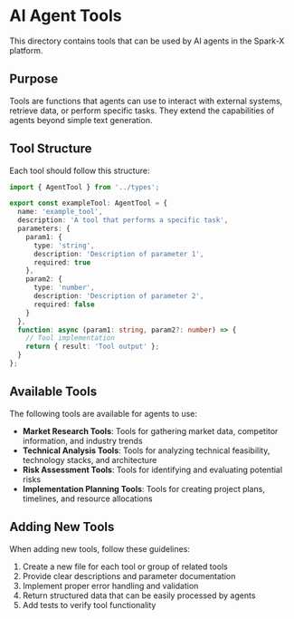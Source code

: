 # AI Agent Tools

This directory contains tools that can be used by AI agents in the Spark-X platform.

## Purpose

Tools are functions that agents can use to interact with external systems, retrieve data, or perform specific tasks. They extend the capabilities of agents beyond simple text generation.

## Tool Structure

Each tool should follow this structure:

```typescript
import { AgentTool } from '../types';

export const exampleTool: AgentTool = {
  name: 'example_tool',
  description: 'A tool that performs a specific task',
  parameters: {
    param1: {
      type: 'string',
      description: 'Description of parameter 1',
      required: true
    },
    param2: {
      type: 'number',
      description: 'Description of parameter 2',
      required: false
    }
  },
  function: async (param1: string, param2?: number) => {
    // Tool implementation
    return { result: 'Tool output' };
  }
};
```

## Available Tools

The following tools are available for agents to use:

- **Market Research Tools**: Tools for gathering market data, competitor information, and industry trends
- **Technical Analysis Tools**: Tools for analyzing technical feasibility, technology stacks, and architecture
- **Risk Assessment Tools**: Tools for identifying and evaluating potential risks
- **Implementation Planning Tools**: Tools for creating project plans, timelines, and resource allocations

## Adding New Tools

When adding new tools, follow these guidelines:

1. Create a new file for each tool or group of related tools
2. Provide clear descriptions and parameter documentation
3. Implement proper error handling and validation
4. Return structured data that can be easily processed by agents
5. Add tests to verify tool functionality 